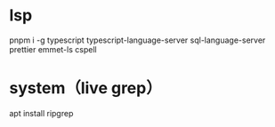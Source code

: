 # lsp
pnpm i -g typescript typescript-language-server sql-language-server prettier emmet-ls cspell

# system（live grep）
apt install ripgrep
